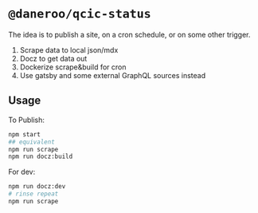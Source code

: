 # `@daneroo/qcic-status`

The idea is to publish a site, on a cron schedule, or on some other trigger.

1. Scrape data to local json/mdx
2. Docz to get data out
3. Dockerize scrape&build for cron
4. Use gatsby and some external GraphQL sources instead

## Usage

To Publish:

```bash
npm start
## equivalent
npm run scrape
npm run docz:build
```


For dev:

```bash
npm run docz:dev
# rinse repeat
npm run scrape
```
